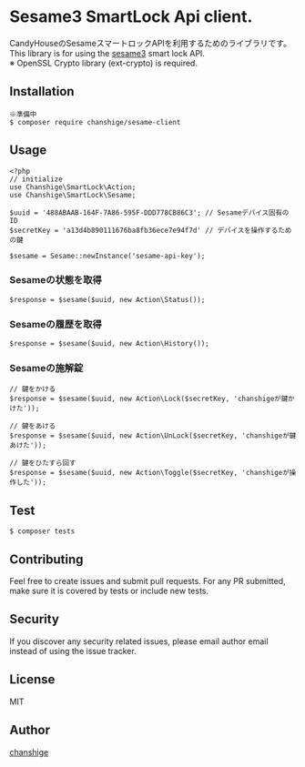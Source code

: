 # Sesame3 SmartLock Api client.

CandyHouseのSesameスマートロックAPIを利用するためのライブラリです。
This library is for using the [sesame3](https://jp.candyhouse.co/) smart lock API.  
※ OpenSSL Crypto library (ext-crypto) is required.

Installation
--
```
※準備中
$ composer require chanshige/sesame-client
```

Usage
--
```injectablephp
<?php
// initialize
use Chanshige\SmartLock\Action;
use Chanshige\SmartLock\Sesame;

$uuid = '488ABAAB-164F-7A86-595F-DDD778CB86C3'; // Sesameデバイス固有のID
$secretKey = 'a13d4b890111676ba8fb36ece7e94f7d' // デバイスを操作するための鍵

$sesame = Sesame::newInstance('sesame-api-key');
```

### Sesameの状態を取得
```injectablephp
$response = $sesame($uuid, new Action\Status());
```

### Sesameの履歴を取得
```injectablephp
$response = $sesame($uuid, new Action\History());
```

### Sesameの施解錠
```injectablephp
// 鍵をかける
$response = $sesame($uuid, new Action\Lock($secretKey, 'chanshigeが鍵かけた'));

// 鍵をあける
$response = $sesame($uuid, new Action\UnLock($secretKey, 'chanshigeが鍵あけた'));

// 鍵をひたすら回す
$response = $sesame($uuid, new Action\Toggle($secretKey, 'chanshigeが操作した'));
```
Test
--
```
$ composer tests
```

Contributing
--
Feel free to create issues and submit pull requests. For any PR submitted, make sure it is covered by tests or include new tests.

Security
--
If you discover any security related issues, please email author email instead of using the issue tracker.

License
--
MIT

Author
--
[chanshige](https://twitter.com/chanshige)